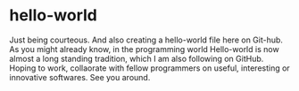 # hello-world
Just being courteous.
And also creating a hello-world file here on Git-hub. As you might already know, in the programming world Hello-world is now almost a long standing tradition, which I am also following on GitHub.
Hoping to work, collaorate with fellow programmers on useful, interesting or innovative softwares.
See you around.
